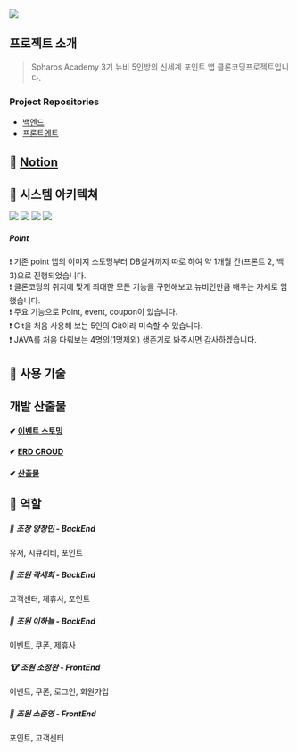 <img src="https://capsule-render.vercel.app/api?type=wave&color=auto&height=300&section=header&text=Newbie%fifive🐣&fontSize=90" />

## 프로젝트 소개
> Spharos Academy 3기 뉴비 5인방의 신세계 포인트 앱 클론코딩프로젝트입니다.

### Project Repositories
* [백엔드](https://github.com/Spharos-Point/SSG-Point-BackEnd)
* [프론트엔트](https://github.com/Spharos-Point/SSG-Point-FrontEnd)
  
## 🐣 [Notion](https://www.notion.so/13b814c832cd4f14aaec612deb998995)
## 🐣 시스템 아키텍쳐
<img src="https://img.shields.io/badge/Github-000000?style=flat-square&logo=Git-hub&logoColor=white"/> <img src="https://img.shields.io/badge/SpingBoot-ABF200style=flat&logo=Git&logoColor=white"/>
<img src="https://img.shields.io/badge/JAVA-6E6E6E?style=flat-square&logo=Java&logoColor=white"/>
<img src="https://img.shields.io/badge/swagger-85EA2D?style=flat&logo=swagger&logoColor=white"/>

<h5> Point </h5>
    ❗ 기존 point 앱의 이미지 스토밍부터 DB설계까지 따로 하여 약 1개월 간(프론트 2, 백3)으로 진행되었습니다.
<br>❗ 클론코딩의 취지에 맞게 최대한 모든 기능을 구현해보고 뉴비인만큼 배우는 자세로 임했습니다.
<br>❗ 주요 기능으로 Point, event, coupon이 있습니다.
<br>❗ Git을 처음 사용해 보는 5인의 Git이라 미숙할 수 있습니다.
<br>❗ JAVA를 처음 다뤄보는 4명의(1명제외) 생존기로 봐주시면 감사하겠습니다.

## 🐥 사용 기술 

## 개발 산출물
#### ✔ [이벤트 스토밍](https://miro.com/app/board/uXjVMyZzdT4=/?share_link_id=356913328141)
#### ✔ [ERD CROUD](https://www.erdcloud.com/d/myQufkJ2niWb5uzXN)
#### ✔ [산출물](https://docs.google.com/spreadsheets/d/1ly0NZpbDh9l765SZtVk5hCj8VdMdVH37fPYFGsK9xpw/edit#gid=0)

## 🐥 역할 
<h5> 🦒 조장 양창민 - BackEnd </h5>
        유저, 시큐리티, 포인트
<h5> 🐰 조원 곽세희 - BackEnd </h5>
        고객센터, 제휴사, 포인트
<h5> 🐼 조원 이하늘 - BackEnd </h5>
        이벤트, 쿠폰, 제휴사
<h5> 🐮 조원 소정완 - FrontEnd </h5>
        이벤트, 쿠폰, 로그인, 회원가입
<h5> 🦝 조원 소준영 - FrontEnd </h5>
        포인트, 고객센터


